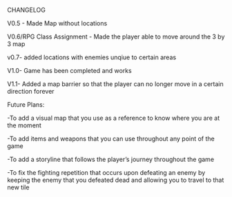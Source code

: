 CHANGELOG

V0.5 - Made Map without locations

V0.6/RPG Class Assignment - Made the player able to move around the 3 by 3 map

v0.7- added locations with enemies unqiue to certain areas

V1.0- Game has been completed and works

V1.1- Added a map barrier so that the player can no longer move in a certain direction forever



Future Plans:

-To add a visual map that you use as a reference to know where you are at the moment

-To add items and weapons that you can use throughout any point of the game

-To add a storyline that follows the player’s journey throughout the game

-To fix the fighting repetition that occurs upon defeating an enemy by keeping the enemy that you defeated dead and allowing you to travel to that new tile
